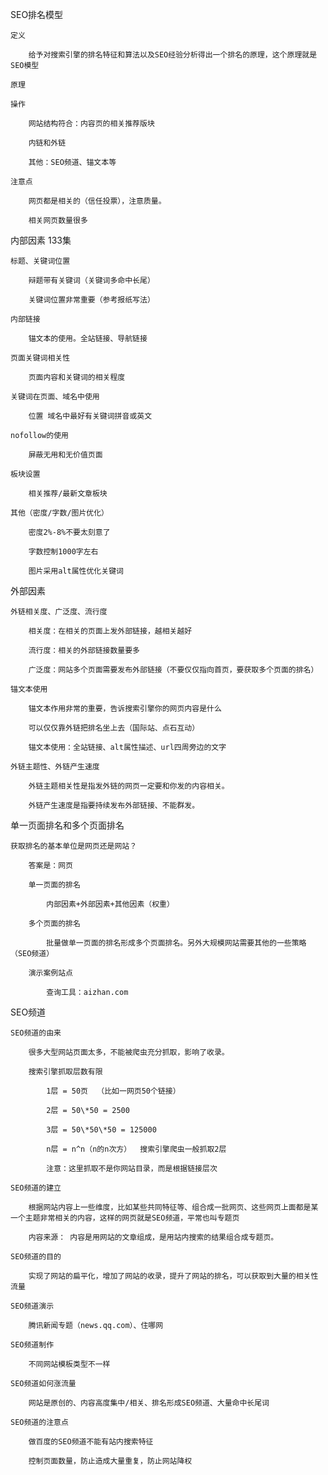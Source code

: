 SEO排名模型

	定义

		给予对搜索引擎的排名特征和算法以及SEO经验分析得出一个排名的原理，这个原理就是SEO模型

	原理

	操作

		网站结构符合：内容页的相关推荐版块

		内链和外链

		其他：SEO频道、锚文本等

	注意点

		网页都是相关的（信任投票），注意质量。

		相关网页数量很多

内部因素  133集

	标题、关键词位置

		辩题带有关键词（关键词多命中长尾）

		关键词位置非常重要（参考报纸写法）

	内部链接

		锚文本的使用。全站链接、导航链接

	页面关键词相关性

		页面内容和关键词的相关程度

	关键词在页面、域名中使用

		位置 域名中最好有关键词拼音或英文

	nofollow的使用

		屏蔽无用和无价值页面

	板块设置

		相关推荐/最新文章板块

	其他（密度/字数/图片优化）

		密度2%-8%不要太刻意了

		字数控制1000字左右

		图片采用alt属性优化关键词

外部因素

	外链相关度、广泛度、流行度

		相关度：在相关的页面上发外部链接，越相关越好

		流行度：相关的外部链接数量要多

		广泛度：网站多个页面需要发布外部链接（不要仅仅指向首页，要获取多个页面的排名）

	锚文本使用

		锚文本作用非常的重要，告诉搜索引擎你的网页内容是什么

		可以仅仅靠外链把排名坐上去（国际站、点石互动）

		锚文本使用：全站链接、alt属性描述、url四周旁边的文字

	外链主题性、外链产生速度

		外链主题相关性是指发外链的网页一定要和你发的内容相关。

		外链产生速度是指要持续发布外部链接、不能群发。

单一页面排名和多个页面排名

	获取排名的基本单位是网页还是网站？

		答案是：网页

		单一页面的排名

			内部因素+外部因素+其他因素（权重）

		多个页面的排名

			批量做单一页面的排名形成多个页面排名。另外大规模网站需要其他的一些策略（SEO频道）

		演示案例站点

			查询工具：aizhan.com

SEO频道

	SEO频道的由来

		很多大型网站页面太多，不能被爬虫充分抓取，影响了收录。

		搜索引擎抓取层数有限

			1层 = 50页  （比如一网页50个链接）

			2层 = 50\*50 = 2500

			3层 = 50\*50\*50 = 125000

			n层 = n^n（n的n次方）  搜索引擎爬虫一般抓取2层

			注意：这里抓取不是你网站目录，而是根据链接层次

	SEO频道的建立

		根据网站内容上一些维度，比如某些共同特征等、组合成一批网页、这些网页上面都是某一个主题非常相关的内容，这样的网页就是SEO频道，平常也叫专题页

		内容来源： 内容是用网站的文章组成，是用站内搜索的结果组合成专题页。

	SEO频道的目的

		实现了网站的扁平化，增加了网站的收录，提升了网站的排名，可以获取到大量的相关性流量

	SEO频道演示

		腾讯新闻专题（news.qq.com）、住哪网

	SEO频道制作

		不同网站模板类型不一样

	SEO频道如何涨流量

		网站是原创的、内容高度集中/相关、排名形成SEO频道、大量命中长尾词

	SEO频道的注意点

		做百度的SEO频道不能有站内搜索特征

		控制页面数量，防止造成大量重复，防止网站降权

